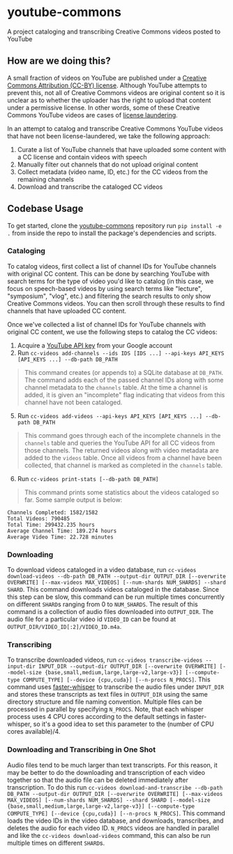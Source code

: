 # youtube-commons

A project cataloging and transcribing Creative Commons videos posted to YouTube

## How are we doing this?

A small fraction of videos on YouTube are published under a [Creative Commons Attribution (CC-BY) license](https://support.google.com/youtube/answer/2797468?hl=en). Although YouTube attempts to prevent this, not all of Creative Commons videos are original content so it is unclear as to whether the uploader has the right to upload that content under a permissive license. In other words, some of these Creative Commons YouTube videos are cases of [license laundering](https://en.wikipedia.org/wiki/Licence_laundering). 

In an attempt to catalog and transcribe Creative Commons YouTube videos that have not been license-laundered, we take the following approach:

1. Curate a list of YouTube channels that have uploaded some content with a CC license and contain videos with speech
2. Manually filter out channels that do not upload original content
3. Collect metadata (video name, ID, etc.) for the CC videos from the remaining channels
4. Download and transcribe the cataloged CC videos

## Codebase Usage

To get started, clone the [youtube-commons](https://github.com/nkandpa2/youtube-commons) repository run `pip install -e .` from inside the repo to install the package's dependencies and scripts.

### Cataloging

To catalog videos, first collect a list of channel IDs for YouTube channels with original CC content. This can be done by searching YouTube with search terms for the type of video you'd like to catalog (in this case, we focus on speech-based videos by using search terms like "lecture", "symposium", "vlog", etc.) and filtering the search results to only show Creative Commons videos. You can then scroll through these results to find channels that have uploaded CC content.

Once we've collected a list of channel IDs for YouTube channels with original CC content, we use the following steps to catalog the CC videos:

1. Acquire a [YouTube API key](https://developers.google.com/youtube/v3/getting-started) from your Google account
2. Run `cc-videos add-channels --ids IDS [IDS ...] --api-keys API_KEYS [API_KEYS ...] --db-path DB_PATH`
> This command creates (or appends to) a SQLite database at `DB_PATH`. The command adds each of the passed channel IDs along with some channel metadata to the `channels` table. At the time a channel is added, it is given an "incomplete" flag indicating that videos from this channel have not been cataloged.
5. Run `cc-videos add-videos --api-keys API_KEYS [API_KEYS ...] --db-path DB_PATH`
> This command goes through each of the incomplete channels in the `channels` table and queries the YouTube API for all CC videos from those channels. The returned videos along with video metadata are added to the `videos` table. Once all videos from a channel have been collected, that channel is marked as completed in the `channels` table.
6. Run `cc-videos print-stats [--db-path DB_PATH]`
> This command prints some statistics about the videos cataloged so far. Some sample output is below:
```
Channels Completed: 1582/1582
Total Videos: 790485
Total Time: 299432.235 hours
Average Channel Time: 189.274 hours
Average Video Time: 22.728 minutes
```

### Downloading

To download videos cataloged in a video database, run `cc-videos download-videos --db-path DB_PATH --output-dir OUTPUT_DIR [--overwrite OVERWRITE] [--max-videos MAX_VIDEOS] [--num-shards NUM_SHARDS] --shard SHARD`. This command downloads videos cataloged in the database. Since this step can be slow, this command can be run multiple times concurrently on different `SHARD`s ranging from 0 to `NUM_SHARDS`. The result of this command is a collection of audio files downloaded into `OUTPUT_DIR`. The audio file for a particular video id `VIDEO_ID` can be found at `OUTPUT_DIR/VIDEO_ID[:2]/VIDEO_ID.m4a`.

### Transcribing

To transcribe downloaded videos, run `cc-videos transcribe-videos --input-dir INPUT_DIR --output-dir OUTPUT_DIR [--overwrite OVERWRITE] [--model-size {base,small,medium,large,large-v2,large-v3}] [--compute-type COMPUTE_TYPE] [--device {cpu,cuda}] [--n-procs N_PROCS]`. This command uses [faster-whisper](https://github.com/SYSTRAN/faster-whisper) to transcribe the audio files under `INPUT_DIR` and stores these transcripts as text files in `OUTPUT_DIR` using the same directory structure and file naming convention. Multiple files can be processed in parallel by specifying `N_PROCS`. Note, that each whisper process uses 4 CPU cores according to the default settings in faster-whisper, so it's a good idea to set this parameter to the (number of CPU cores available)/4.

### Downloading and Transcribing in One Shot

Audio files tend to be much larger than text transcripts. For this reason, it may be better to do the downloading and transcription of each video together so that the audio file can be deleted immediately after transcription. To do this run `cc-videos download-and-transcribe --db-path DB_PATH --output-dir OUTPUT_DIR [--overwrite OVERWRITE] [--max-videos MAX_VIDEOS] [--num-shards NUM_SHARDS] --shard SHARD [--model-size {base,small,medium,large,large-v2,large-v3}] [--compute-type COMPUTE_TYPE] [--device {cpu,cuda}] [--n-procs N_PROCS]`. This command loads the video IDs in the video database, and downloads, transcribes, and deletes the audio for each video ID. `N_PROCS` videos are handled in parallel and like the `cc-videos download-videos` command, this can also be run multiple times on different `SHARD`s.
